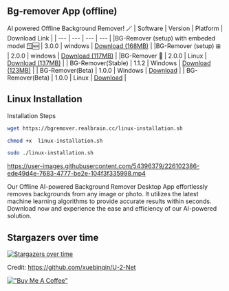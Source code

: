 ## Bg-remover App (offline)


AI powered Offline Background Remover! 🪄
| Software | Version | Platform | Download Link |
| --- | --- | --- | --- |
|BG-Remover (setup) with embeded model 🪟🆕 | 3.0.0 | windows | [Download (168MB)](https://buymeacoffee.com/developersharif/extras) |
|BG-Remover (setup) ⊞ | 2.0.0 | windows | [Download (117MB)](https://github.com/developersharif/bgremover-app/releases/download/v2.0.0/bg-remover-setup-2.0.0.exe) |
|BG-Remover 🐧 | 2.0.0 | Linux | [Download (137MB)](https://github.com/developersharif/bgremover-app/releases/download/v2.0.0/bg-remover-linux.Remover) |
| BG-Remover(Stable) | 1.1.2 | Windows | [Download (123MB)](https://github.com/developersharif/bgremover-app/releases/download/v1.1.2/BG-Remover.exe) |
| BG-Remover(Beta) | 1.0.0 | Windows | [Download](https://github.com/developersharif/bgremover-app/releases/download/v1.0.0/BG.Remover.exe) |
| BG-Remover(Beta) | 1.0.0 | Linux | [Download](https://github.com/developersharif/bgremover-app/releases/download/v1.0.0/BG.Remover) |

## Linux Installation

Installation Steps

```bash
wget https://bgremover.realbrain.cc/linux-installation.sh
```

```bash
chmod +x  linux-installation.sh

```

```bash
sudo ./linux-installation.sh
```

https://user-images.githubusercontent.com/54396379/226102386-ede49d4e-7683-4777-be2e-104f3f335998.mp4

Our Offline AI-powered Background Remover Desktop App effortlessly removes backgrounds from any image or photo. It utilizes the latest machine learning algorithms to provide accurate results within seconds. Download now and experience the ease and efficiency of our AI-powered solution.
## Stargazers over time
[![Stargazers over time](https://starchart.cc/developersharif/bgremover-app.svg?variant=adaptive)](https://starchart.cc/developersharif/bgremover-app)

Credit: https://github.com/xuebinqin/U-2-Net

[!["Buy Me A Coffee"](https://www.buymeacoffee.com/assets/img/custom_images/orange_img.png)](https://www.buymeacoffee.com/developersharif)
